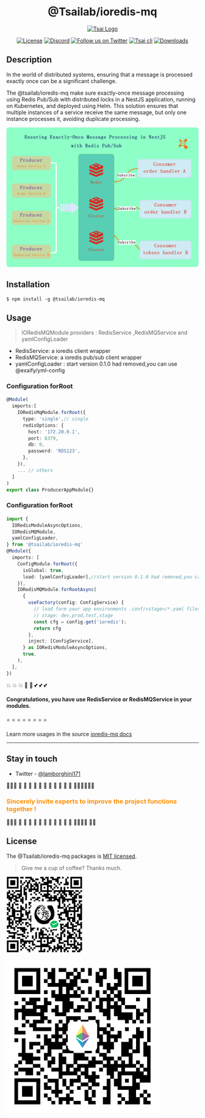 <h1 align="center">@Tsailab/ioredis-mq</h1>
<p align="center" >
  <a href="https://github.com/lotolab" target="blank">
    <img src="https://ucarecdn.com/eac2c945-177d-4fc9-8bc1-fa2be48ad3a2/lotolab_golden.svg" width="100" alt="Tsai Logo" />
  </a>
</p>

<p align="center">
  <a href="https://www.npmjs.com/~tsailab" target="_blank"><img src="https://img.shields.io/npm/l/%40tsailab%2Fcli?color=%23FFDEAD&label=License" alt="License" /></a>
  <a href="https://discord.gg/lotolab" target="_blank"><img src="https://img.shields.io/badge/discord-online-brightgreen.svg" alt="Discord"/></a>
  <a href="https://x.com/lamborghini171" target="_blank"><img src="https://img.shields.io/twitter/follow/nestframework.svg?style=social&label=Follow" alt="Follow us on Twitter"></a>  
  <a href="https://www.npmjs.com/~tsailab" target="_blank"><img src="https://img.shields.io/npm/v/%40tsailab%2Fioredis-mq" alt="Tsai cli" /></a>
  <a href="https://www.npmjs.com/~tsailab" target="_blank"><img src="https://img.shields.io/npm/dy/%40tsailab%2Fioredis-mq?style=flat&logoColor=%23FA0809" alt="Downloads" /></a>
</p>

## Description

In the world of distributed systems, ensuring that a message is processed exactly once can be a significant challenge.

The @tsailab/ioredis-mq make sure exactly-once message processing using Redis Pub/Sub with distributed locks in a NestJS application, running on Kubernetes, and deployed using Helm. This solution ensures that multiple instances of a service receive the same message, but only one instance processes it, avoiding duplicate processing.

![ioredis-mq architecture](Redis-MQ.png)

## Installation
```
$ npm install -g @tsailab/ioredis-mq
```


## Usage

> IORedisMQModule providers : RedisService ,RedisMQService and yamlConfigLoader

- RedisService: a ioredis client wrapper
- RedisMQService: a ioredis pub/sub client wrapper
- yamlConfigLoader : start version 0.1.0 had removed,you can use @exaify/yml-config

### Configuration forRoot

```ts
@Module(
  imports:[
    IORedisMqModule.forRoot({
      type: 'single',// single
      redisOptions: {
        host: '172.20.0.1',
        port: 6379,
        db: 0,
        password: 'RDS123',
      },
    }),
    ... // others
  ]
)
export class ProducerAppModule{}
```

### Configuration forRoot

```ts
import {
  IORedisModuleAsyncOptions,
  IORedisMQModule,
  yamlConfigLoader,
} from '@tsailab/ioredis-mq'
@Module({
  imports: [
    ConfigModule.forRoot({
      isGlobal: true,
      load: [yamlConfigLoader],//start version 0.1.0 had removed,you can use @exaify/yml-config
    }),
    IORedisMQModule.forRootAsync(
      {
        useFactory(config: ConfigService) {
          // load form your app environments .conf/<stage>/*.yaml files
          // stage: dev,prod,test,stage 
          const cfg = config.get('ioredis');
          return cfg 
        },
        inject: [ConfigService],
      } as IORedisModuleAsyncOptions,
      true,
    ),
  ],
})

```


:boom: :boom: :boom: :star2: :star2: :two_hearts: :two_hearts: :two_hearts:

<h4 align="left">
Congratulations, you have use RedisService or RedisMQService in your modules.
</h4>

:star: :star: :star: :star: :star: :star: :star: :star:


Learn more usages in the source [ioredis-mq docs](https://github.com/tsai-plat/ioredis-mq/tree/main/docs)
 
------

## Stay in touch

- Twitter - [@lamborghini171](https://twitter.com/lamborghini171)

:revolving_hearts::revolving_hearts::revolving_hearts: :raising_hand: :raising_hand: :raising_hand: :raising_hand: :raising_hand: :raising_hand: :raising_hand: :raising_hand: :raising_hand: :raising_hand: :raising_hand: :raising_hand::raising_hand::raising_hand::revolving_hearts::revolving_hearts::revolving_hearts:

<font color="#ff8f00"><h3>Sincerely invite experts to improve the project functions together !</h3></font>

:revolving_hearts::revolving_hearts::revolving_hearts: :raising_hand: :raising_hand: :raising_hand: :raising_hand: :raising_hand: :raising_hand: :raising_hand: :raising_hand: :raising_hand: :raising_hand: :raising_hand: :raising_hand::raising_hand::raising_hand::revolving_hearts: :revolving_hearts::revolving_hearts:

## License

The @Tsailab/ioredis-mq packages is [MIT licensed](LICENSE).

> Give me a cup of coffee? Thanks much.

![Wechat QRCode](wechat-toll.png)

![Etherum](./0x01dc42c9a940a2517b23fd9a3c26c2f30935da59.png)

